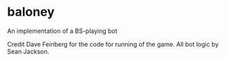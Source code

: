 # baloney
An implementation of a BS-playing bot

Credit Dave Feinberg for the code for running of the game. All bot logic by Sean Jackson.
